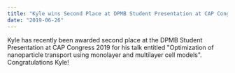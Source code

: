 ```yaml
---
title: "Kyle wins Second Place at DPMB Student Presentation at CAP Congress"
date: "2019-06-26"
---
```


Kyle has recently been awarded second place at the DPMB Student Presentation at CAP Congress 2019 for his talk entitled "Optimization of nanoparticle transport using monolayer and multilayer cell models". Congratulations Kyle!

